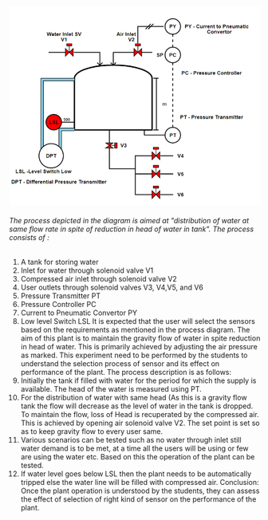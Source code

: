 ![1](images/control.png)
###### The process depicted in the diagram is aimed at "distribution of water at same flow rate in spite of reduction in head of water in tank". The process consists of : 
1.	A tank for storing water
2.	Inlet for water through  solenoid valve V1
3.	Compressed air inlet through  solenoid valve  V2
4.	User outlets through solenoid valves V3, V4,V5,  and V6
5.	Pressure Transmitter PT
6.	Pressure Controller PC
7.	Current to Pneumatic Convertor PY
8.	Low level Switch LSL
It is expected that the user will select the sensors based on the requirements as mentioned in the process diagram. The aim of this plant is to maintain the gravity flow of water in spite reduction in head of water. This is primarily achieved by adjusting the air pressure as marked. 
This experiment need to be performed by the students to understand the selection process of sensor and its effect on performance of the plant. The process description is as follows:
1.	Initially the tank if filled with water for the period for which the supply is available. The head of the water is measured using PT. 
2.	For the distribution of water with same head (As this is a gravity flow tank the flow will decrease as the level of water in the tank is dropped. To maintain the flow, loss of Head is recuperated by the compressed air. This is achieved by opening air solenoid valve V2. The set point is set so as to keep gravity flow to every user same. 
3.	Various scenarios can be tested such as no water through inlet still water demand is to be met, at a time all the users will be using or few are using the water etc.  Based on this the operation of the plant can be tested.
4.	If water level goes below LSL then the plant needs to be automatically tripped else the water line will be filled with compressed air.
Conclusion: Once the plant operation is understood by the students, they can assess the effect of selection of right kind of sensor on the performance of the plant.  